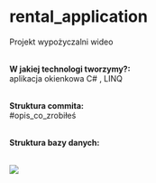 # rental_application
Projekt wypożyczalni wideo

<br><strong>W jakiej technologi tworzymy?:</strong>
<br>aplikacja okienkowa C# , LINQ

<br><strong>Struktura commita:</strong>
<br>#opis_co_zrobiłeś


<br><strong>Struktura bazy danych:</strong>

<br>
<img src="http://www.ntu.edu.sg/home/ehchua/programming/sql/images/SampleSakila.png"></img>